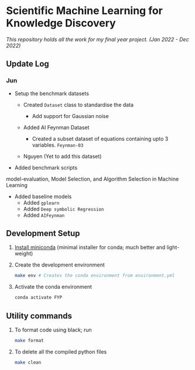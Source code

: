 # Scientific Machine Learning for Knowledge Discovery

_This repository holds all the work for my final year project. (Jan 2022 - Dec 2022)_

## Update Log

### **Jun**

-   Setup the benchmark datasets

    -   Created `Dataset` class to standardise the data
        -   Add support for Gaussian noise
    -   Added AI Feynman Dataset

        -   Created a subset dataset of equations containing upto 3 variables. `Feynman-03`

    -   Nguyen (Yet to add this dataset)

-   Added benchmark scripts

model-evaluation, Model Selection, and Algorithm Selection in Machine Learning

-   Added baseline models
    -   Added `gplearn`
    -   Added `Deep symbolic Regression`
    -   Added `AIFeynman`

## Development Setup

1. [Install miniconda](https://docs.conda.io/en/latest/miniconda.html#:~:text=Miniconda%20is%20a%20free%20minimal,zlib%20and%20a%20few%20others.) (minimal installer for conda; much better and light-weight)

2. Create the development environment

    ```bash
    make env # Creates the conda environment from environment.yml
    ```

3. Activate the conda environment
    ```bash
    conda activate FYP
    ```

## Utility commands

1. To format code using black; run

    ```bash
    make format
    ```

2. To delete all the compiled python files

    ```bash
    make clean
    ```
